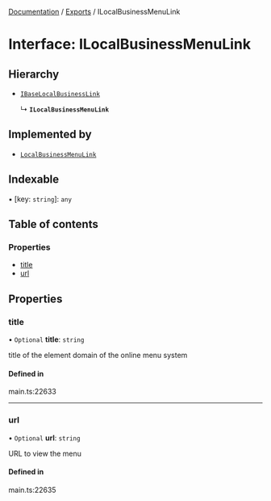 [Documentation](../README.md) / [Exports](../modules.md) / ILocalBusinessMenuLink

# Interface: ILocalBusinessMenuLink

## Hierarchy

- [`IBaseLocalBusinessLink`](IBaseLocalBusinessLink.md)

  ↳ **`ILocalBusinessMenuLink`**

## Implemented by

- [`LocalBusinessMenuLink`](../classes/LocalBusinessMenuLink.md)

## Indexable

▪ [key: `string`]: `any`

## Table of contents

### Properties

- [title](ILocalBusinessMenuLink.md#title)
- [url](ILocalBusinessMenuLink.md#url)

## Properties

### title

• `Optional` **title**: `string`

title of the element
domain of the online menu system

#### Defined in

main.ts:22633

___

### url

• `Optional` **url**: `string`

URL to view the menu

#### Defined in

main.ts:22635

